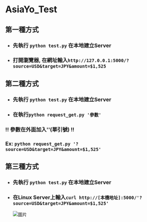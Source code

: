 # AsiaYo_Test
## **第一種方式** 
* ### 先執行 `python test.py` 在本地建立Server

* ### 打開瀏覽器, 在網址輸入`http://127.0.0.1:5000/?source=USD&target=JPY&amount=$1,525`

## **第二種方式** 
* ### 先執行 `python test.py` 在本地建立Server

* ### 在執行`python request_get.py '參數'`

### !! 參數在外面加入''(單引號) !! 
### Ex: `python request_get.py '?source=USD&target=JPY&amount=$1,525'`

## **第三種方式**
* ### 先執行 `python test.py` 在本地建立Server
 
* ### 在Linux Server上輸入`curl http://[本機地址]:5000/'?source=USD&target=JPY&amount=$1,525'`
  ![圖片](https://github.com/zelunlun/AsiaYo_Test/assets/96367374/ba4334ae-256c-4797-8ddb-39fd2b3806a9)
